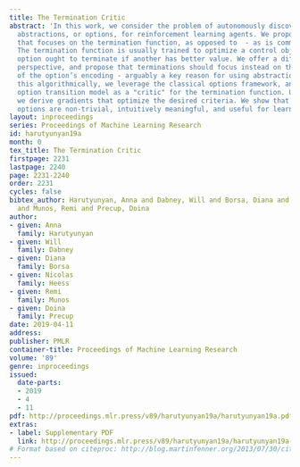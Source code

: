 ```yaml
---
title: The Termination Critic
abstract: 'In this work, we consider the problem of autonomously discovering behavioral
  abstractions, or options, for reinforcement learning agents. We propose an algorithm
  that focuses on the termination function, as opposed to  - as is common - the policy.
  The termination function is usually trained to optimize a control objective: an
  option ought to terminate if another has better value. We offer a different, information-theoretic
  perspective, and propose that terminations should focus instead on the compressibility
  of the option’s encoding - arguably a key reason for using abstractions. To achieve
  this algorithmically, we leverage the classical options framework, and learn the
  option transition model as a "critic" for the termination function. Using this model,
  we derive gradients that optimize the desired criteria. We show that the resulting
  options are non-trivial, intuitively meaningful, and useful for learning.'
layout: inproceedings
series: Proceedings of Machine Learning Research
id: harutyunyan19a
month: 0
tex_title: The Termination Critic
firstpage: 2231
lastpage: 2240
page: 2231-2240
order: 2231
cycles: false
bibtex_author: Harutyunyan, Anna and Dabney, Will and Borsa, Diana and Heess, Nicolas
  and Munos, Remi and Precup, Doina
author:
- given: Anna
  family: Harutyunyan
- given: Will
  family: Dabney
- given: Diana
  family: Borsa
- given: Nicolas
  family: Heess
- given: Remi
  family: Munos
- given: Doina
  family: Precup
date: 2019-04-11
address: 
publisher: PMLR
container-title: Proceedings of Machine Learning Research
volume: '89'
genre: inproceedings
issued:
  date-parts:
  - 2019
  - 4
  - 11
pdf: http://proceedings.mlr.press/v89/harutyunyan19a/harutyunyan19a.pdf
extras:
- label: Supplementary PDF
  link: http://proceedings.mlr.press/v89/harutyunyan19a/harutyunyan19a-supp.pdf
# Format based on citeproc: http://blog.martinfenner.org/2013/07/30/citeproc-yaml-for-bibliographies/
---
```

